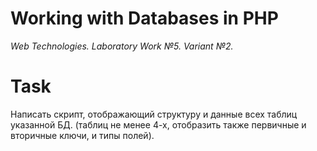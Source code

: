 # Working with Databases in PHP
*Web Technologies. Laboratory Work №5. Variant №2.*
# Task
Написать скрипт, отображающий структуру и данные всех таблиц указанной БД. (таблиц не менее 4-х, отобразить также первичные и вторичные ключи, и типы полей).
